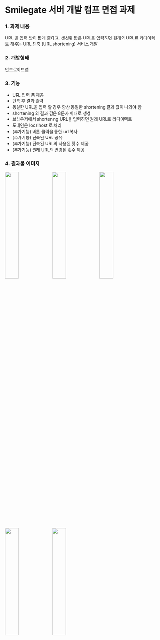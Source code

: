 Smilegate 서버 개발 캠프 면접 과제
==================

### 1. 과제 내용
URL 을 입력 받아 짧게 줄이고, 생성된 짧은 URL을 입력하면 원래의 URL로 리다이렉트 해주는 URL 단축 (URL shortening) 서비스 개발

### 2. 개발형태
안드로이드앱

### 3. 기능
+ URL 입력 폼 제공
+ 단축 후 결과 출력
+ 동일한 URL을 입력 할 경우 항상 동일한 shortening 결과 값이 나와야 함
+ shortening 의 결과 값은 8문자 이내로 생성
+ 브라우저에서 shortening URL을 입력하면 원래 URL로 리다이렉트
+ 도메인은 localhost 로 처리
+ (추가기능) 버튼 클릭을 통한 url 복사 
+ (추가기능) 단축된 URL 공유 
+ (추가기능) 단축된 URL의 사용된 횟수 제공
+ (추가기능) 원래 URL의 변경된 횟수 제공

### 4. 결과물 이미지 
<img src="https://user-images.githubusercontent.com/18734315/33517873-1952af4a-d7cf-11e7-9bd3-e8c8968c4019.png" width="30%"> <img src="https://user-images.githubusercontent.com/18734315/33517889-49d3453a-d7cf-11e7-8354-c87329e3f094.png" width="30%"> <img src="https://user-images.githubusercontent.com/18734315/33517897-71a623d4-d7cf-11e7-94cd-e575f1430139.png" width="30%">
<img src="https://user-images.githubusercontent.com/18734315/33517912-af64b528-d7cf-11e7-82a7-17aa9a1acf19.png" width="30%"> 
<img src="https://user-images.githubusercontent.com/18734315/33517920-e4cd34f6-d7cf-11e7-9e62-e710b0fb0c5f.png" width="30%">
